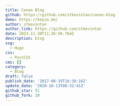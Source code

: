```yaml
---
title: Canoe Blog
github: https://github.com/stkevintan/canoe-blog
demo: https://keyin.me/
author: stkevintan
author_link: https://github.com/stkevintan
date: 2023-11-30T11:26:50.764Z
description: blog
ssg:
  - Hugo
css:
  - PostCSS
cms: []
category:
  - Blog
draft: false
publish_date: '2017-08-19T16:38:16Z'
update_date: '2020-10-13T08:32:41Z'
github_star: 51
github_fork: 20
---
```

